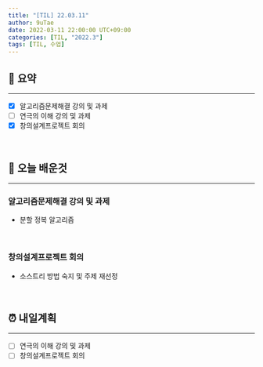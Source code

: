 ```yaml
---
title: "[TIL] 22.03.11"
author: 9uTae
date: 2022-03-11 22:00:00 UTC+09:00
categories: [TIL, "2022.3"]
tags: [TIL, 수업]
---
```


## 🏁 요약

---

- [x] 알고리즘문제해결 강의 및 과제
- [ ] 연극의 이해 강의 및 과제
- [x] 창의설계프로젝트 회의

<br>

## 📑 오늘 배운것

---

### 알고리즘문제해결 강의 및 과제

- 분할 정복 알고리즘

<br>

### 창의설계프로젝트 회의

- 소스트리 방법 숙지 및 주제 재선정

<br>

## ⏰ 내일계획

---

- [ ] 연극의 이해 강의 및 과제
- [ ] 창의설계프로젝트 회의

<br>
